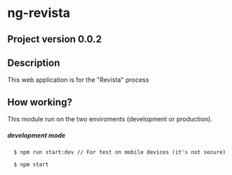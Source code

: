 # ng-revista
Project version 0.0.2
---

## Description
This web application is for the "Revista" process

## How working?
This module run on the two enviroments (development or production).

##### development mode
~~~
  $ npm run start:dev // For test on mobile devices (it's not secure)

  $ npm start
~~~
